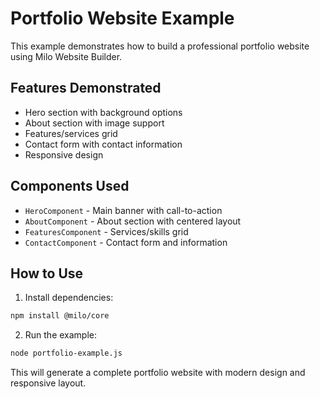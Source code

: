 # Portfolio Website Example

This example demonstrates how to build a professional portfolio website using Milo Website Builder.

## Features Demonstrated
- Hero section with background options
- About section with image support
- Features/services grid
- Contact form with contact information
- Responsive design

## Components Used
- `HeroComponent` - Main banner with call-to-action
- `AboutComponent` - About section with centered layout
- `FeaturesComponent` - Services/skills grid
- `ContactComponent` - Contact form and information

## How to Use

1. Install dependencies:
```bash
npm install @milo/core
```

2. Run the example:
```bash
node portfolio-example.js
```

This will generate a complete portfolio website with modern design and responsive layout.